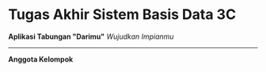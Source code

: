 # Tugas Akhir Sistem Basis Data 3C
**Aplikasi Tabungan "Darimu"**
_Wujudkan Impianmu_
 
 ------
**Anggota Kelompok**
